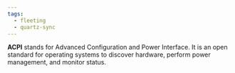 ```yaml
---
tags:
  - fleeting
  - quartz-sync
---
```


**ACPI** stands for Advanced Configuration and Power Interface. It is an open standard for operating systems to discover hardware, perform power management, and monitor status.